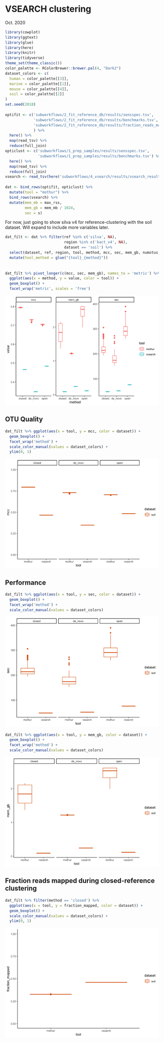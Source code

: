 VSEARCH clustering
================
Oct. 2020

``` r
library(cowplot)
library(ggtext)
library(glue)
library(here)
library(knitr)
library(tidyverse)
theme_set(theme_classic())
color_palette <- RColorBrewer::brewer.pal(4, "Dark2")
dataset_colors <- c(
  human = color_palette[[3]],
  marine = color_palette[[1]],
  mouse = color_palette[[4]],
  soil = color_palette[[2]]
)
set.seed(2018)

optifit <- c('subworkflows/2_fit_reference_db/results/sensspec.tsv',
             'subworkflows/2_fit_reference_db/results/benchmarks.tsv',
             'subworkflows/2_fit_reference_db/results/fraction_reads_mapped.tsv'
             ) %>% 
  here() %>% 
  map(read_tsv) %>%
  reduce(full_join) 
opticlust <- c('subworkflows/1_prep_samples/results/sensspec.tsv',
               'subworkflows/1_prep_samples/results/benchmarks.tsv') %>% 
  here() %>% 
  map(read_tsv) %>% 
  reduce(full_join) 
vsearch <- read_tsv(here('subworkflows/4_vsearch/results/vsearch_results.tsv'))

dat <- bind_rows(optifit, opticlust) %>% 
  mutate(tool = "mothur") %>% 
  bind_rows(vsearch) %>% 
  mutate(mem_mb = max_rss,
         mem_gb = mem_mb / 1024,
         sec = s)
```

For now, just going to show silva v4 for reference-clustering with the
soil dataset. Will expand to include more variables later.

``` r
dat_filt <- dat %>% filter(ref %in% c('silva', NA), 
                           region %in% c('bact_v4', NA),
                           dataset == 'soil') %>% 
  select(dataset, ref, region, tool, method, mcc, sec, mem_gb, numotus, fraction_mapped) %>% 
  mutate(tool_method = glue("{tool}_{method}"))


dat_filt %>% pivot_longer(c(mcc, sec, mem_gb), names_to = 'metric') %>% 
  ggplot(aes(x = method, y = value, color = tool)) +
  geom_boxplot() +
  facet_wrap('metric', scales = 'free')
```

![](figures/silva-soil-only-1.png)<!-- -->

## OTU Quality

``` r
dat_filt %>% ggplot(aes(x = tool, y = mcc, color = dataset)) +
  geom_boxplot() +
  facet_wrap('method') +
  scale_color_manual(values = dataset_colors) +
  ylim(0, 1)
```

![](figures/mcc-1.png)<!-- -->

## Performance

``` r
dat_filt %>% ggplot(aes(x = tool, y = sec, color = dataset)) +
  geom_boxplot() +
  facet_wrap('method') +
  scale_color_manual(values = dataset_colors)
```

![](figures/runtime-1.png)<!-- -->

``` r
dat_filt %>% ggplot(aes(x = tool, y = mem_gb, color = dataset)) +
  geom_boxplot() +
  facet_wrap('method') +
  scale_color_manual(values = dataset_colors)
```

![](figures/runtime-2.png)<!-- -->

## Fraction reads mapped during closed-reference clustering

``` r
dat_filt %>% filter(method == 'closed') %>% 
  ggplot(aes(x = tool, y = fraction_mapped, color = dataset)) +
  geom_boxplot() +
  scale_color_manual(values = dataset_colors) +
  ylim(0, 1)
```

![](figures/fraction-1.png)<!-- -->
